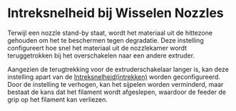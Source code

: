 Intreksnelheid bij Wisselen Nozzles
====
Terwijl een nozzle stand-by staat, wordt het materiaal uit de hittezone gehouden om het te beschermen tegen degradatie. Deze instelling configureert hoe snel het materiaal uit de nozzlekamer wordt teruggetrokken bij het overschakelen naar een andere extruder.

Aangezien de terugtrekking voor de extruderschakelaar langer is, kan deze instelling apart van de [Intreksnelheid(intrekken)](../travel/retraction_retract_speed.md) worden geconfigureerd. Door de instelling te verhogen, kan het sijpelen worden verminderd, maar bestaat de kans dat het filament wordt afgeslepen, waardoor de feeder de grip op het filament kan verliezen.